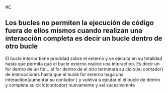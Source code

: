 #C 
## Los bucles no permiten la ejecución de código fuera de ellos mismos cuando realizan una interacción  completa es decir un bucle dentro de otro bucle 
El bucle interior tiene prioridad sobre el externo y se ejecuta en su totalidad hasta que permita que el bucle externo realice una interaction.
Es decir un for dentro de un for... el for dentro de el otro terminara su ciclo(su contador) de interacciones hasta que el bucle for externo haga una interaction(aumentar su contador ) y vulelva a ejcutar el el bucle de dentro y complete su ciclo(contador) nuevamente y asi sucesivamnte 
